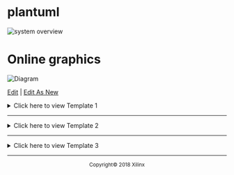 # plantuml
![system overview](http://www.plantuml.com/plantuml/proxy?cache=no&src=https://www.github.com/amantalwar04/hello-world/master/images/overview.iuml)


# Online graphics
![Diagram](http://jgraph.github.io/drawio-github/diagram.png)

<a href="http://jgraph.github.io/drawio-github/edit-diagram.html?repo=drawio-github&path=diagram.png" target="_blank">Edit</a> | <a href="https://www.draw.io/#Uhttps%3A%2F%2Fjgraph.github.io%2Fdrawio-github%2Fdiagram.png" target="_blank">Edit As New</a>



<details>
  <summary>Click here to view Template 1</summary>
  

# Template 1
<table style="width:100%">
  <tr>
  <th width="100%" colspan="6"><img src="https://www.xilinx.com/content/dam/xilinx/imgs/press/media-kits/corporate/xilinx-logo.png" width="30%"/><h1>SDAccel Development Environment Tutorials</h2>
  </th>
  </tr>
  </table>
  
  ## For Beginners
  <table style="width:100%">
  <tr>
  <th>Tutorial</th>
  <th>Kernel</th>
  <th>Description</th>
  </tr>
  <tr>
  <td>Getting Started with C Kernels</td>
  <td>C</td>
  <td>This is dummy copy. It is not meant to be read. It has been placed here solely to demonstrate the look and feel of finished, typeset text. Only for show. He who searches for meaning here will be sorely disappointed. </td>
  </tr>
  <tr>
  <td>Getting Started with RTL Kernels</td>
  <td>RTL</td>
  <td>These words are here to provide the reader with a basic impression of how actual text will appear in its final presentation. Think of them merely as actors on a paper stage, in a performance devoid of content yet rich in form. </td>
  </tr>
  </table>
  
  ## For Intermediate Users
  <table style="width:100%">
    <tr>
  <th>Tutorial</th>
  <th>Kernel</th>
  <th>Description</th>
  </tr>
  <tr>
<td>Mixing C and RTL Kernels</td>
<td>C and RTL</td>
<td>That being the case, there is really no point in your continuing to read them. After all, you have many other things you should be doing. </td>
</tr>
<tr>
<td>HLS Kernel optimizations</td>
<td>C</td>
<td>This is dummy copy. It is not meant to be read. It has been placed here solely to demonstrate the look and feel of finished, typeset text. Only for show. He who searches for meaning here will be sorely disappointed.  These words are here to provide the reader with a basic impression of how actual text will appear in its final presentation.</td>
</tr>
<tr>
<td>Profiling with SDAccel</td>
<td>C or RTL</td>
<td>Think of them merely as actors on a paper stage, in a performance devoid of content yet rich in form. That being the case, there is really no point in your continuing to read them. After all, you have many other things you should be doing. </td>
</tr>
<tr>
<td>Multiple DDR Banks</td>
<td>C or RTL</td>
<td>Some description here...</td>
</tr>
</table>
</details>

<hr/>


<details>
  <summary>Click here to view Template 2</summary>
  
# Template 2
<table style="width:100%">
  <tr>
  <th width="100%" colspan="6"><img src="https://www.xilinx.com/content/dam/xilinx/imgs/press/media-kits/corporate/xilinx-logo.png" width="30%"/><h1>SDAccel Development Environment Tutorials</h2>
  </th>
  </tr>
  <tr>
  <th>Level</th>
  <th>Tutorial</th>
  <th>Kernel</th>
  <th>Description</th>
  </tr>
  <tr>
  <td rowspan=2 align="center"><b>Beginner</b></td>
  <td>Getting Started with C Kernels</td>
  <td>C</td>
  <td>This is dummy copy. It is not meant to be read. It has been placed here solely to demonstrate the look and feel of finished, typeset text. Only for show. He who searches for meaning here will be sorely disappointed. </td>
  </tr>
  <tr>
  <td>Getting Started with RTL Kernels</td>
  <td>RTL</td>
  <td>These words are here to provide the reader with a basic impression of how actual text will appear in its final presentation. Think of them merely as actors on a paper stage, in a performance devoid of content yet rich in form. </td>
  </tr>
  <tr>
<td rowspan=4 Align="center"><b>Intermediate</b></td>
<td>Mixing C and RTL Kernels</td>
<td>C and RTL</td>
<td>That being the case, there is really no point in your continuing to read them. After all, you have many other things you should be doing. </td>
</tr>
<tr>
<td>HLS Kernel optimizations</td>
<td>C</td>
<td>This is dummy copy. It is not meant to be read. It has been placed here solely to demonstrate the look and feel of finished, typeset text. Only for show. He who searches for meaning here will be sorely disappointed.  These words are here to provide the reader with a basic impression of how actual text will appear in its final presentation.</td>
</tr>
<tr>
<td>Profiling with SDAccel</td>
<td>C or RTL</td>
<td>Think of them merely as actors on a paper stage, in a performance devoid of content yet rich in form. That being the case, there is really no point in your continuing to read them. After all, you have many other things you should be doing. </td>
</tr>
<tr>
<td>Multiple DDR Banks</td>
<td>C or RTL</td>
<td>Some description here...</td>
</tr>
</table>

</details>


<hr/>

<details>
  <summary>Click here to view Template 3</summary>

# Template 3
<table style="width:100%">
  <tr>
<th width="100%" colspan="6"><img src="https://www.xilinx.com/content/dam/xilinx/imgs/press/media-kits/corporate/xilinx-logo.png" width="30%"/><h1>SDAccel Development Environment Tutorials</h2>
</th>
</tr>
</table>

Provide a brief overview of the tutorial(s) here.

<table style="width:100%">
  <tr>
  <th>Level</th>
  <th>Tutorial</th>
  <th>Kernel</th>
  </tr>
  <tr>
  <td rowspan=4 align="center"><b>Beginner</b></td>
  <td><a href="">Getting Started with C Kernels</a></td>
  <td>C</td>
  </tr>
  <tr>
  <td colspan=2 width=100%>This is dummy copy. It is not meant to be read. It has been placed here solely to demonstrate the look and feel of finished, typeset text. Only for show. He who searches for meaning here will be sorely disappointed.  These words are here to provide the reader with a basic impression of how actual text will appear in its final presentation.</td>
  </tr>

  <tr>
  <td><a href=""> Getting Started with RTL Kernels</a></td>
  <td>RTL</td>
  </tr>

  <tr>
  <td colspan=2 width=100%><sup>We can even reduce the font size. Something like this! This is dummy copy. It is not meant to be read. It has been placed here solely to demonstrate the look and feel of finished, typeset text. Only for show. He who searches for meaning here will be sorely disappointed.  These words are here to provide the reader with a basic impression of how actual text will appear in its final presentation.</sup></td>
  </tr>

  <tr>
<td rowspan=8 Align="center"><b>Intermediate</b></td>
<td><a href="">Mixing C and RTL Kernels</a></td>
<td>C and RTL</td>
</tr>
<tr>
<td colspan=2 width=100%>This is dummy copy. It is not meant to be read. It has been placed here solely to demonstrate the look and feel of finished, typeset text. Only for show. He who searches for meaning here will be sorely disappointed.  These words are here to provide the reader with a basic impression of how actual text will appear in its final presentation.</td>
</tr>

<tr>
<td><a href="">HLS Kernel optimizations</a></td>
<td>C</td>
</tr>

<tr>
<td colspan=2 width=100%>This is dummy copy. It is not meant to be read. It has been placed here solely to demonstrate the look and feel of finished, typeset text. Only for show. He who searches for meaning here will be sorely disappointed.  These words are here to provide the reader with a basic impression of how actual text will appear in its final presentation.</td>
</tr>

<tr>
<td><a href="">Profiling with SDAccel</a></td>
<td>C or RTL</td>
</tr>

<tr>
<td colspan=2 width=100%>This is dummy copy. It is not meant to be read. It has been placed here solely to demonstrate the look and feel of finished, typeset text. Only for show. He who searches for meaning here will be sorely disappointed.  These words are here to provide the reader with a basic impression of how actual text will appear in its final presentation.</td>
</tr>

<tr>
<td><a href="">Multiple DDR Banks</a></td>
<td>C or RTL</td>
</tr>

<tr>
<td colspan=2 width=100%>This is dummy copy. It is not meant to be read. It has been placed here solely to demonstrate the look and feel of finished, typeset text. Only for show. He who searches for meaning here will be sorely disappointed.  These words are here to provide the reader with a basic impression of how actual text will appear in its final presentation.</td>
</tr>

</table>


## Hardware and Software Requirements

The SDAccel tutorials are designed to work with Zynq UltraScale+ MPSoCs. The tutorials have been verified on `provide details of boards tested or recommended` boards. Xilinx [SDSoC 2018.2 Development Environment](https://www.xilinx.com/support/download/index.html/content/xilinx/en/downloadNav/sdx-development-environments.html) is required to work with the tutorials.


## How to Download the Repository

To get a local copy of the SDSoC tutorials, clone this repository to the local system with the following command:
``` sh
git clone https://github.com/Xilinx/SDAccel_Tutorials.git SDAccel_Tutorials
```
Where `SDAccel_Tutorials` is the name of the directory where the repository will be stored on the local system. This command needs to be executed only once to retrieve the latest version of the SDAccel tutorials.

## Additional Resources and Support

- For questions and to get help on this project or your own projects, visit the [SDAccel_Tutorials Github Issues](https://github.com/Xilinx/SDAccel_Tutorials/issues).

- The source for this project is licensed under the ['Provide License Details'](./LICENSE)

 - To contribute to this project, follow the guidelines in the [Repository Contribution README](./CONTRIBUTING.md)

</details>

<hr/>
<p align="center"><sup>Copyright&copy; 2018 Xilinx</sup></p>

